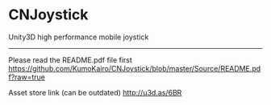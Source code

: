 CNJoystick
==========

Unity3D high performance mobile joystick

-----------------------
Please read the README.pdf file first https://github.com/KumoKairo/CNJoystick/blob/master/Source/README.pdf?raw=true

Asset store link (can be outdated) http://u3d.as/6BR


